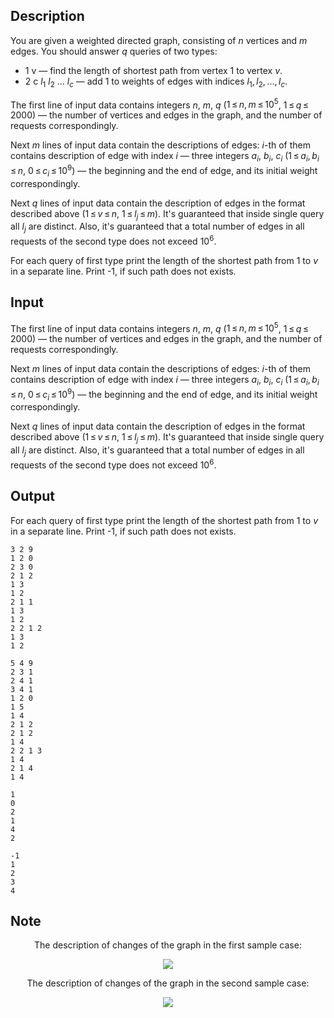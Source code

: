 ## Description

<div><p>You are given a weighted directed graph, consisting of <span class="tex-span"><i>n</i></span> vertices and <span class="tex-span"><i>m</i></span> edges. You should answer <span class="tex-span"><i>q</i></span> queries of two types:</p><ul> <li> <span class="tex-font-style-tt">1 v</span>&nbsp;— find the length of shortest path from vertex <span class="tex-span">1</span> to vertex <span class="tex-span"><i>v</i></span>. </li><li> <span class="tex-font-style-tt">2 c <span class="tex-span"><i>l</i><sub class="lower-index">1</sub> <i>l</i><sub class="lower-index">2</sub> ... <i>l</i><sub class="lower-index"><i>c</i></sub></span></span>&nbsp;— add <span class="tex-span">1</span> to weights of edges with indices <span class="tex-span"><i>l</i><sub class="lower-index">1</sub>, <i>l</i><sub class="lower-index">2</sub>, ..., <i>l</i><sub class="lower-index"><i>c</i></sub></span>. </li></ul></div><div class="input-specification"><p>The first line of input data contains integers <span class="tex-span"><i>n</i></span>, <span class="tex-span"><i>m</i></span>, <span class="tex-span"><i>q</i></span> (<span class="tex-span">1 ≤ <i>n</i>, <i>m</i> ≤ 10<sup class="upper-index">5</sup></span>, <span class="tex-span">1 ≤ <i>q</i> ≤ 2000</span>)&nbsp;— the number of vertices and edges in the graph, and the number of requests correspondingly.</p><p>Next <span class="tex-span"><i>m</i></span> lines of input data contain the descriptions of edges: <span class="tex-span"><i>i</i></span>-th of them contains description of edge with index <span class="tex-span"><i>i</i></span>&nbsp;— three integers <span class="tex-span"><i>a</i><sub class="lower-index"><i>i</i></sub></span>, <span class="tex-span"><i>b</i><sub class="lower-index"><i>i</i></sub></span>, <span class="tex-span"><i>c</i><sub class="lower-index"><i>i</i></sub></span> (<span class="tex-span">1 ≤ <i>a</i><sub class="lower-index"><i>i</i></sub>, <i>b</i><sub class="lower-index"><i>i</i></sub> ≤ <i>n</i></span>, <span class="tex-span">0 ≤ <i>c</i><sub class="lower-index"><i>i</i></sub> ≤ 10<sup class="upper-index">9</sup></span>)&nbsp;— the beginning and the end of edge, and its initial weight correspondingly.</p><p>Next <span class="tex-span"><i>q</i></span> lines of input data contain the description of edges in the format described above (<span class="tex-span">1 ≤ <i>v</i> ≤ <i>n</i></span>, <span class="tex-span">1 ≤ <i>l</i><sub class="lower-index"><i>j</i></sub> ≤ <i>m</i></span>). It's guaranteed that inside single query all <span class="tex-span"><i>l</i><sub class="lower-index"><i>j</i></sub></span> are distinct. Also, it's guaranteed that a total number of edges in all requests of the second type does not exceed <span class="tex-span">10<sup class="upper-index">6</sup></span>.</p></div><div class="output-specification"><p>For each query of first type print the length of the shortest path from <span class="tex-span">1</span> to <span class="tex-span"><i>v</i></span> in a separate line. Print <span class="tex-font-style-tt">-1</span>, if such path does not exists.</p></div>

## Input

<p>The first line of input data contains integers <span class="tex-span"><i>n</i></span>, <span class="tex-span"><i>m</i></span>, <span class="tex-span"><i>q</i></span> (<span class="tex-span">1 ≤ <i>n</i>, <i>m</i> ≤ 10<sup class="upper-index">5</sup></span>, <span class="tex-span">1 ≤ <i>q</i> ≤ 2000</span>)&nbsp;— the number of vertices and edges in the graph, and the number of requests correspondingly.</p><p>Next <span class="tex-span"><i>m</i></span> lines of input data contain the descriptions of edges: <span class="tex-span"><i>i</i></span>-th of them contains description of edge with index <span class="tex-span"><i>i</i></span>&nbsp;— three integers <span class="tex-span"><i>a</i><sub class="lower-index"><i>i</i></sub></span>, <span class="tex-span"><i>b</i><sub class="lower-index"><i>i</i></sub></span>, <span class="tex-span"><i>c</i><sub class="lower-index"><i>i</i></sub></span> (<span class="tex-span">1 ≤ <i>a</i><sub class="lower-index"><i>i</i></sub>, <i>b</i><sub class="lower-index"><i>i</i></sub> ≤ <i>n</i></span>, <span class="tex-span">0 ≤ <i>c</i><sub class="lower-index"><i>i</i></sub> ≤ 10<sup class="upper-index">9</sup></span>)&nbsp;— the beginning and the end of edge, and its initial weight correspondingly.</p><p>Next <span class="tex-span"><i>q</i></span> lines of input data contain the description of edges in the format described above (<span class="tex-span">1 ≤ <i>v</i> ≤ <i>n</i></span>, <span class="tex-span">1 ≤ <i>l</i><sub class="lower-index"><i>j</i></sub> ≤ <i>m</i></span>). It's guaranteed that inside single query all <span class="tex-span"><i>l</i><sub class="lower-index"><i>j</i></sub></span> are distinct. Also, it's guaranteed that a total number of edges in all requests of the second type does not exceed <span class="tex-span">10<sup class="upper-index">6</sup></span>.</p>

## Output

<p>For each query of first type print the length of the shortest path from <span class="tex-span">1</span> to <span class="tex-span"><i>v</i></span> in a separate line. Print <span class="tex-font-style-tt">-1</span>, if such path does not exists.</p>





```input1
3 2 9
1 2 0
2 3 0
2 1 2
1 3
1 2
2 1 1
1 3
1 2
2 2 1 2
1 3
1 2

```




```input2
5 4 9
2 3 1
2 4 1
3 4 1
1 2 0
1 5
1 4
2 1 2
2 1 2
1 4
2 2 1 3
1 4
2 1 4
1 4

```




```output1
1
0
2
1
4
2

```




```output2
-1
1
2
3
4

```



## Note

<center><p>The description of changes of the graph in the first sample case:</p><p><img class="tex-graphics" src="file://HYiYRBmg.png" style="max-width: 100.0%;max-height: 100.0%;"></p><p>The description of changes of the graph in the second sample case:</p><p><img class="tex-graphics" src="file://C6ooEOgq.png" style="max-width: 100.0%;max-height: 100.0%;"></p></center>
